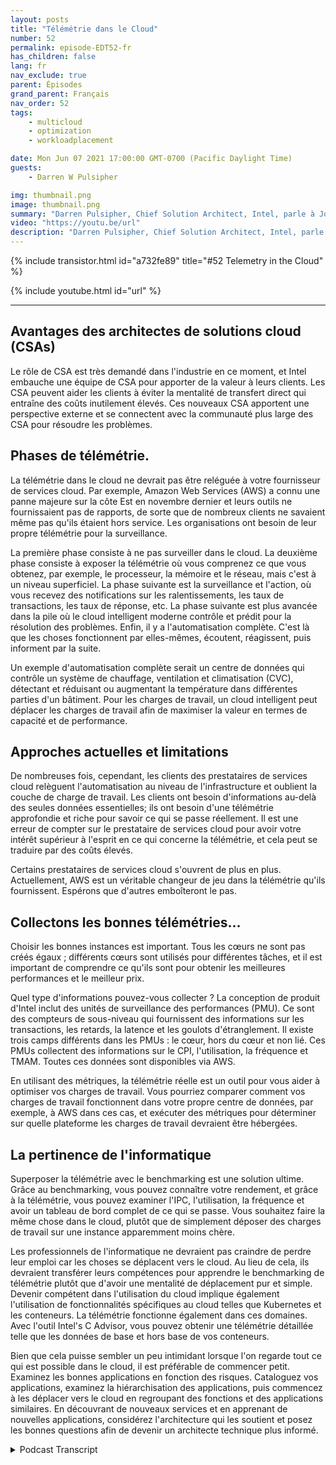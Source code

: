 ```yaml
---
layout: posts
title: "Télémétrie dans le Cloud"
number: 52
permalink: episode-EDT52-fr
has_children: false
lang: fr
nav_exclude: true
parent: Épisodes
grand_parent: Français
nav_order: 52
tags:
    - multicloud
    - optimization
    - workloadplacement

date: Mon Jun 07 2021 17:00:00 GMT-0700 (Pacific Daylight Time)
guests:
    - Darren W Pulsipher

img: thumbnail.png
image: thumbnail.png
summary: "Darren Pulsipher, Chief Solution Architect, Intel, parle à Josh Hilliker, Directeur des architectes de solutions cloud chez Intel, de l'utilisation de la télémétrie dans le cloud pour maximiser la valeur et l'efficacité."
video: "https://youtu.be/url"
description: "Darren Pulsipher, Chief Solution Architect, Intel, parle à Josh Hilliker, Directeur des architectes de solutions cloud chez Intel, de l'utilisation de la télémétrie dans le cloud pour maximiser la valeur et l'efficacité."
---
```


<div>
{% include transistor.html id="a732fe89" title="#52 Telemetry in the Cloud" %}

{% include youtube.html id="url" %}
</div>

---

## Avantages des architectes de solutions cloud (CSAs)

Le rôle de CSA est très demandé dans l'industrie en ce moment, et Intel embauche une équipe de CSA pour apporter de la valeur à leurs clients. Les CSA peuvent aider les clients à éviter la mentalité de transfert direct qui entraîne des coûts inutilement élevés. Ces nouveaux CSA apportent une perspective externe et se connectent avec la communauté plus large des CSA pour résoudre les problèmes.

## Phases de télémétrie.

La télémétrie dans le cloud ne devrait pas être reléguée à votre fournisseur de services cloud. Par exemple, Amazon Web Services (AWS) a connu une panne majeure sur la côte Est en novembre dernier et leurs outils ne fournissaient pas de rapports, de sorte que de nombreux clients ne savaient même pas qu'ils étaient hors service. Les organisations ont besoin de leur propre télémétrie pour la surveillance.

La première phase consiste à ne pas surveiller dans le cloud. La deuxième phase consiste à exposer la télémétrie où vous comprenez ce que vous obtenez, par exemple, le processeur, la mémoire et le réseau, mais c'est à un niveau superficiel. La phase suivante est la surveillance et l'action, où vous recevez des notifications sur les ralentissements, les taux de transactions, les taux de réponse, etc. La phase suivante est plus avancée dans la pile où le cloud intelligent moderne contrôle et prédit pour la résolution des problèmes. Enfin, il y a l'automatisation complète. C'est là que les choses fonctionnent par elles-mêmes, écoutent, réagissent, puis informent par la suite.

Un exemple d'automatisation complète serait un centre de données qui contrôle un système de chauffage, ventilation et climatisation (CVC), détectant et réduisant ou augmentant la température dans différentes parties d'un bâtiment. Pour les charges de travail, un cloud intelligent peut déplacer les charges de travail afin de maximiser la valeur en termes de capacité et de performance.

## Approches actuelles et limitations

De nombreuses fois, cependant, les clients des prestataires de services cloud relèguent l'automatisation au niveau de l'infrastructure et oublient la couche de charge de travail. Les clients ont besoin d'informations au-delà des seules données essentielles; ils ont besoin d'une télémétrie approfondie et riche pour savoir ce qui se passe réellement. Il est une erreur de compter sur le prestataire de services cloud pour avoir votre intérêt supérieur à l'esprit en ce qui concerne la télémétrie, et cela peut se traduire par des coûts élevés.

Certains prestataires de services cloud s'ouvrent de plus en plus. Actuellement, AWS est un véritable changeur de jeu dans la télémétrie qu'ils fournissent. Espérons que d'autres emboîteront le pas.

## Collectons les bonnes télémétries...

Choisir les bonnes instances est important. Tous les cœurs ne sont pas créés égaux ; différents cœurs sont utilisés pour différentes tâches, et il est important de comprendre ce qu'ils sont pour obtenir les meilleures performances et le meilleur prix.

Quel type d'informations pouvez-vous collecter ? La conception de produit d'Intel inclut des unités de surveillance des performances (PMU). Ce sont des compteurs de sous-niveau qui fournissent des informations sur les transactions, les retards, la latence et les goulots d'étranglement. Il existe trois camps différents dans les PMUs : le cœur, hors du cœur et non lié. Ces PMUs collectent des informations sur le CPI, l'utilisation, la fréquence et TMAM. Toutes ces données sont disponibles via AWS.

En utilisant des métriques, la télémétrie réelle est un outil pour vous aider à optimiser vos charges de travail. Vous pourriez comparer comment vos charges de travail fonctionnent dans votre propre centre de données, par exemple, à AWS dans ces cas, et exécuter des métriques pour déterminer sur quelle plateforme les charges de travail devraient être hébergées.

## La pertinence de l'informatique

Superposer la télémétrie avec le benchmarking est une solution ultime. Grâce au benchmarking, vous pouvez connaître votre rendement, et grâce à la télémétrie, vous pouvez examiner l'IPC, l'utilisation, la fréquence et avoir un tableau de bord complet de ce qui se passe. Vous souhaitez faire la même chose dans le cloud, plutôt que de simplement déposer des charges de travail sur une instance apparemment moins chère.

Les professionnels de l'informatique ne devraient pas craindre de perdre leur emploi car les choses se déplacent vers le cloud. Au lieu de cela, ils devraient transférer leurs compétences pour apprendre le benchmarking de télémétrie plutôt que d'avoir une mentalité de déplacement pur et simple. Devenir compétent dans l'utilisation du cloud implique également l'utilisation de fonctionnalités spécifiques au cloud telles que Kubernetes et les conteneurs. La télémétrie fonctionne également dans ces domaines. Avec l'outil Intel's C Advisor, vous pouvez obtenir une télémétrie détaillée telle que les données de base et hors base de vos conteneurs.

Bien que cela puisse sembler un peu intimidant lorsque l'on regarde tout ce qui est possible dans le cloud, il est préférable de commencer petit. Examinez les bonnes applications en fonction des risques. Cataloguez vos applications, examinez la hiérarchisation des applications, puis commencez à les déplacer vers le cloud en regroupant des fonctions et des applications similaires. En découvrant de nouveaux services et en apprenant de nouvelles applications, considérez l'architecture qui les soutient et posez les bonnes questions afin de devenir un architecte technique plus informé.



<details>
<summary> Podcast Transcript </summary>

<p></p>

</details>
